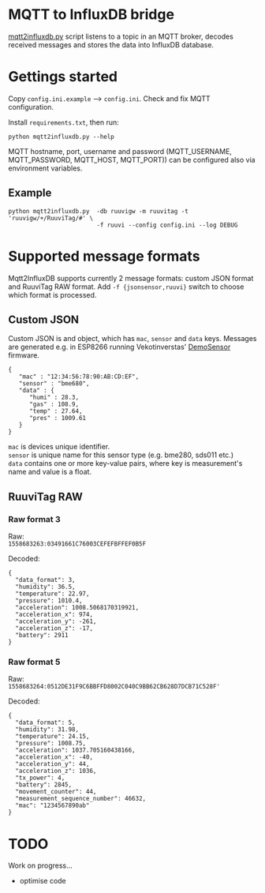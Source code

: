 # MQTT to InfluxDB bridge

[mqtt2influxdb.py](mqtt2influxdb.py) script listens to a topic in an MQTT broker, 
decodes received messages
and stores the data into InfluxDB database. 

# Gettings started

Copy `config.ini.example` --> `config.ini`. Check and fix MQTT configuration.

Install `requirements.txt`, then run:

`python mqtt2influxdb.py --help`

MQTT hostname, port, username and password (MQTT_USERNAME, MQTT_PASSWORD, MQTT_HOST, MQTT_PORT)) 
can be configured also via environment variables.
 

## Example

```
python mqtt2influxdb.py  -db ruuvigw -m ruuvitag -t 'ruuvigw/+/RuuviTag/#' \
                         -f ruuvi --config config.ini --log DEBUG
```

# Supported message formats

Mqtt2InfluxDB supports currently 2 message formats: custom JSON format and RuuviTag RAW format.
Add `-f {jsonsensor,ruuvi}` switch to choose which format is processed.

## Custom JSON

Custom JSON is and object, which has `mac`, `sensor` and `data` keys. 
Messages are generated e.g. in ESP8266 running Vekotinverstas' 
[DemoSensor](https://github.com/vekotinVerstas/DemoSensor) firmware.
 
```
{
   "mac" : "12:34:56:78:90:AB:CD:EF",
   "sensor" : "bme680",
   "data" : {
      "humi" : 28.3,
      "gas" : 108.9,
      "temp" : 27.64,
      "pres" : 1009.61
   }
}
```

`mac` is devices unique identifier.  
`sensor` is unique name for this sensor type (e.g. bme280, sds011 etc.)  
`data` contains one or more key-value pairs, where key is measurement's name and value is a float. 


## RuuviTag RAW

### Raw format 3

Raw:  
`1558683263:03491661C76003CEFEFBFFEF0B5F`

Decoded:  
```
{
  "data_format": 3,
  "humidity": 36.5,
  "temperature": 22.97,
  "pressure": 1010.4,
  "acceleration": 1008.5068170319921,
  "acceleration_x": 974,
  "acceleration_y": -261,
  "acceleration_z": -17,
  "battery": 2911
}
```

### Raw format 5

Raw:  
`1558683264:0512DE31F9C6BBFFD8002C040C9BB62CB628D7DCB71C528F'`

Decoded:
```
{
  "data_format": 5,
  "humidity": 31.98,
  "temperature": 24.15,
  "pressure": 1008.75,
  "acceleration": 1037.705160438166,
  "acceleration_x": -40,
  "acceleration_y": 44,
  "acceleration_z": 1036,
  "tx_power": 4,
  "battery": 2845,
  "movement_counter": 44,
  "measurement_sequence_number": 46632,
  "mac": "1234567890ab"
}
```

# TODO

Work on progress...

* optimise code